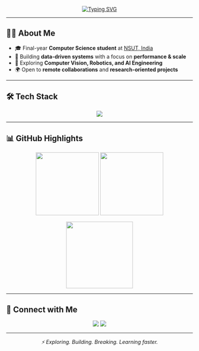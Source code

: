 <p align="center">
  <a href="https://git.io/typing-svg">
    <img src="https://readme-typing-svg.demolab.com?font=Fira+Code&weight=600&size=26&duration=3000&pause=800&color=00FFB3&center=true&vCenter=true&width=600&lines=Hi+there!+I'm+Avaya+Aggarwal;Exploring+AI+%26+Systems" alt="Typing SVG" />
  </a>
</p>


---

## 👨‍💻 About Me
- 🎓 Final-year **Computer Science student** at [NSUT, India](http://www.nsit.ac.in/)  
- 🚀 Building **data-driven systems** with a focus on **performance & scale**  
- 🔬 Exploring **Computer Vision, Robotics, and AI Engineering**  
- 🌍 Open to **remote collaborations** and **research-oriented projects**

---

## 🛠️ Tech Stack

<p align="center">
  <img src="https://skillicons.dev/icons?i=c,cpp,python,js,html,css,mysql,postgres,mongodb,flask,git,github,githubactions,docker,kafka,prometheus,grafana,tensorflow,pytorch,matlab,latex,heroku,pytest,jinja" />
</p>


---

## 📊 GitHub Highlights

<p align="center">
  <img src="https://github-readme-stats-kappa-orpin.vercel.app/api?username=onepunchmonk&show_icons=true&theme=radical&hide_border=true" height="170"/>
  <img src="https://github-readme-stats-kappa-orpin.vercel.app/api/top-langs?username=onepunchmonk&layout=compact&theme=radical&hide_border=true" height="170"/>
</p>

<p align="center">
  <img src="https://streak-stats.demolab.com?user=onepunchmonk&theme=radical&hide_border=true" height="180"/>
</p>

---

## 🔗 Connect with Me  

<p align="center">
  <a href="mailto:aggarwal.avaya27@gmail.com"><img src="https://img.shields.io/badge/Email-D14836?style=for-the-badge&logo=gmail&logoColor=white" /></a>
  <a href="https://www.linkedin.com/in/avaya-aggarwal/"><img src="https://img.shields.io/badge/LinkedIn-0077B5?style=for-the-badge&logo=linkedin&logoColor=white" /></a>
</p>

---

<p align="center"><i>⚡ Exploring. Building. Breaking. Learning faster.</i></p>

